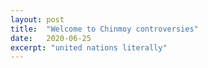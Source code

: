 ```yaml
---
layout: post
title:  "Welcome to Chinmoy controversies"
date:   2020-06-25
excerpt: "united nations literally"
---
```

